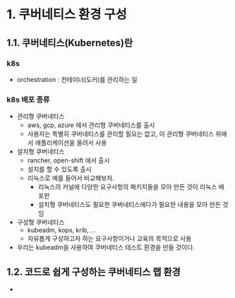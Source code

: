 # 1. 쿠버네티스 환경 구성

## 1.1. 쿠버네티스(Kubernetes)란

### k8s

- orchestration : 컨테이너(도커)를 관리하는 일

### k8s 배포 종류

- 관리형 쿠버네티스
  - aws, gcp, azure 에서 관리형 쿠버네티스를 출시
  - 사용자는 특별히 쿠버네티스를 관리할 필요는 없고, 이 관리형 쿠버네티스 위에서 애플리케이션을 올려서 사용
- 설치형 쿠버네티스
  - rancher, open-shift 에서 출시
  - 설치를 할 수 있도록 출시
  - 리눅스로 예를 들어서 비교해보자.
    - 리눅스의 커널에 다양한 요구사항의 패키지들을 모아 만든 것이 리눅스 배포판
    - 설치형 쿠버네티스도 필요한 쿠버네티스에다가 필요한 내용을 모아 만든 것임
- 구성형 쿠버네티스
  - kubeadm, kops, krib, ... 
  - 자유롭게 구성하고자 하는 요구사항이거나 교육의 목적으로 사용
- 우리는 kubeadm을 사용하여 쿠버네티스 테스트 환경을 만들 것이다.

## 1.2. 코드로 쉽게 구성하는 쿠버네티스 랩 환경

- 